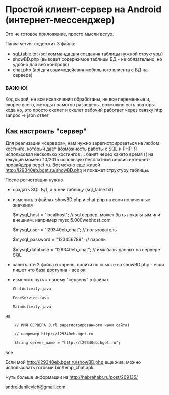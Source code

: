 # Простой клиент-сервер на Android (интернет-мессенджер)

Это не готовое приложение, просто мысли вслух.

Папка server содержит 3 файла:
* sql_table.txt (sql комманда для создания таблицы нужной структуры)
* showBD.php (выводит содержимое таблицы БД - не обязательно, но удобно для веб контроля)
* chat.php (api для взаимодейсвия мобильного клиента с БД на сервере)
### ВАЖНО!
Код сырой, не все исключения обработаны, не все переменные и, скорее всего, методы грамотно разведены, возможно есть повторы кода но, это просто скелет и скелет рабочий работает через связку http запрос -> json ответ

## Как настроить "сервер"

Для реализации «сервера», нам нужно зарегистрироваться на любом хостинге, который дает возможность
работы с SQL и PHP. Я использовал несколько хостингов ... банят через какето время ((
на текущий момент 10/2015 использую бесплатный сервис интернет-провайдера beget.ru.
Возможно еще живой http://l29340eb.bget.ru/showBD.php и покажет структуру таблицы.

После регистрации нужно

  * создать SQL БД, а в ней таблицу (sql_table.txt)
  * изменить в файлах showBD.php и chat.php на свои полученные значения

      $mysql_host = "localhost"; // sql сервер, может быть локальным или внешним. например mysql5.000webhost.com
      
      $mysql_user = "l29340eb_chat"; // пользователь
      
      $mysql_password = "123456789"; // пароль
      
      $mysql_database = "l29340eb_chat"; // имя базы данных на сервере SQL
      

  * залить эти 2 файла в корень, пройти по ссылке на showBD.php - если пишет что база доступна - все ок
  * изменить путь к своему "серверу" в файлах

      `ChatActivity.java`
      
      `FoneService.java`
      
      `MainActivity.java`

  на

        // ИМЯ СЕРВЕРА (url зарегистрированного нами сайта)
        
        // например http://l29340eb.bget.ru
        
        String server_name = "http://l29340eb.bget.ru";
        

  все

Если мой http://l29340eb.bget.ru/showBD.php еще жив, можно использовать готовый bin/temp_chat.apk

Чуть больше информации на http://habrahabr.ru/post/269135/

andreidanilevich@gmail.com
